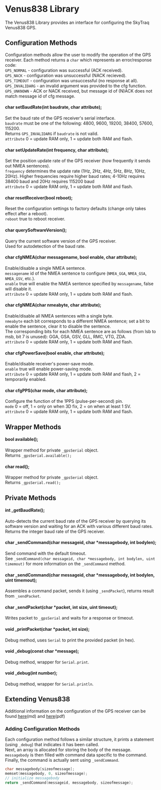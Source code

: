 # Venus838 Library

The Venus838 Library provides an interface for configuring the SkyTraq Venus838 GPS.

## Configuration Methods

Configuration methods allow the user to modify the operation of the GPS receiver.
Each method returns a <code>char</code> which represents an error/response code:<br>
<code>GPS_NORMAL</code> - configuration was successful (ACK received).<br>
<code>GPS_NACK</code> - configuration was unsuccessful (NACK recieved).<br>
<code>GPS_TIMEOUT</code> - configuration was unsuccessful (no response at all).<br>
<code>GPS_INVALIDARG</code> - an invalid argument was provided to the cfg function.<br>
<code>GPS_UNKNOWN</code> - ACK or NACK received, but message id of (N)ACK does not match message id of cfg message.

#### char setBaudRate(int baudrate, char attribute);

Set the baud rate of the GPS receiver's serial interface.<br>
<code>baudrate</code> must be one of the following:
4800, 9600, 19200, 38400, 57600, 115200.<br>
Returns <code>GPS_INVALIDARG</code> if <code>baudrate</code> is not valid.<br>
<code>attribute</code> 0 = update RAM only, 1 = update both RAM and flash.

#### char setUpdateRate(int frequency, char attribute);

Set the position update rate of the GPS receiver (how frequently it sends out NMEA sentences).<br>
<code>frequency</code> determines the update rate (1Hz, 2Hz, 4Hz, 5Hz, 8Hz, 10Hz, 20Hz). Higher frequencies require higher baud rates; 4-10Hz requires 38400 baud and 20Hz requires 115200 baud<br>
<code>attribute</code> 0 = update RAM only, 1 = update both RAM and flash.

#### char resetReceiver(bool reboot);

Reset the configuration settings to factory defaults (change only takes effect after a reboot).<br>
<code>reboot</code> true to reboot receiver.

#### char querySoftwareVersion();

Query the current software version of the GPS receiver.<br>
Used for autodetection of the baud rate.<br>

#### char cfgNMEA(char messagename, bool enable, char attribute);

Enable/disable a single NMEA sentence.<br>
<code>messagename</code> id of the NMEA sentence to configure (<code>NMEA_GGA</code>, <code>NMEA_GSA</code>, <code>NMEA_GSV</code>, etc.).<br>
<code>enable</code> true will enable the NMEA sentence specified by <code>messagename</code>, false will disable it.<br>
<code>attribute</code> 0 = update RAM only, 1 = update both RAM and flash.

#### char cfgNMEA(char nmeabyte, char attribute);

Enable/disable all NMEA sentences with a single byte.<br>
<code>nmeabyte</code> each bit corresponds to a different NMEA sentence; set a bit to enable the sentence, clear it to disable the sentence.<br>
The corresponding bits for each NMEA sentence are as follows (from lsb to msb, bit 7 is unused): GGA, GSA, GSV, GLL, RMC, VTG, ZDA.<br>
<code>attribute</code> 0 = update RAM only, 1 = update both RAM and flash.

#### char cfgPowerSave(bool enable, char attribute);

Enable/disable receiver's power-save mode.<br>
<code>enable</code> true will enable power-saving mode.<br>
<code>attribute</code> 0 = update RAM only, 1 = update both RAM and flash, 2 = temporarily enabled.

#### char cfgPPS(char mode, char attribute);

Configure the function of the 1PPS (pulse-per-second) pin.<br>
<code>mode</code> 0 = off, 1 = only on when 3D fix, 2 = on when at least 1 SV.<br>
<code>attribute</code> 0 = update RAM only, 1 = update both RAM and flash.


## Wrapper Methods

#### bool available();

Wrapper method for private <code>\_gpsSerial</code> object.<br>
Returns <code>\_gpsSerial.available();</code>

#### char read();

Wrapper method for private <code>\_gpsSerial</code> object.<br>
Returns <code>\_gpsSerial.read();</code>


## Private Methods

#### int \_getBaudRate();

Auto-detects the current baud rate of the GPS receiver by querying its software version and waiting for an ACK with various different baud rates.
Returns the integer baud rate of the GPS receiver.

#### char \_sendCommand(char messageid, char \*messagebody, int bodylen);

Send command with the default timeout.<br>
See <code>\_sendCommand(char messageid, char \*messagebody, int bodylen, uint timemout)</code> for more information on the <code>\_sendCommand</code> method.

#### char \_sendCommand(char messageid, char \*messagebody, int bodylen, uint timemout);

Assembles a command packet, sends it (using <code>\_sendPacket</code>), returns result from <code>\_sendPacket</code>.<br>

#### char \_sendPacket(char \*packet, int size, uint timeout);

Writes packet to <code>\_gpsSerial</code> and waits for a response or timeout.

#### void \_printPacket(char \*packet, int size);

Debug method, uses <code>Serial</code> to print the provided packet (in hex).

#### void \_debug(const char \*message);

Debug method, wrapper for <code>Serial.print</code>.

#### void \_debug(int number);

Debug method, wrapper for <code>Serial.println</code>.

## Extending Venus838

Additional information on the configuration of the GPS receiver can be found [here](doc/gpscommands.md)(md) and [here](https://cdn.sparkfun.com/datasheets/Sensors/GPS/Venus/638/doc/AN0003_v1.4.19.pdf)(pdf)

### Adding Configuration Methods

Each configuration method follows a similar structure, it prints a statement (using <code>\_debug</code>) that indicates it has been called.<br>
Next, an array is allocated for storing the body of the message.<br>
<code>messagebody</code> is then filled with command data specific to the command.<br>
Finally, the command is actually sent using <code>\_sendCommand</code>.
```c++
char messagebody[sizeofmessage];
memset(messagebody, 0, sizeofmessage);
// initialize messagebody
return _sendCommand(messageid, messagebody, sizeofmessage);
```
